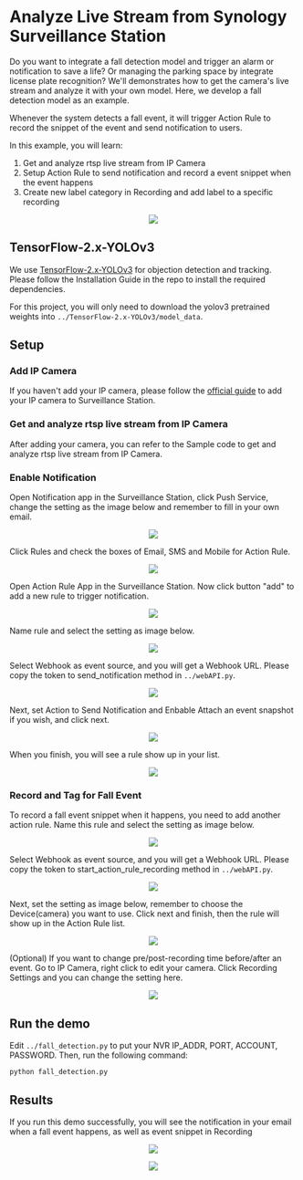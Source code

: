 # Analyze Live Stream from Synology Surveillance Station
Do you want to integrate a fall detection model and trigger an alarm or notification to save a life? Or managing the parking space by integrate license plate recognition? We'll demonstrates how to get the camera's live stream and analyze it with your own model. Here, we develop a fall detection model as an example.

Whenever the system detects a fall event, it will trigger Action Rule to record the snippet of the event and send notification to users.

In this example, you will learn:
1. Get and analyze rtsp live stream from IP Camera
2. Setup Action Rule to send notification and record a event snippet when the event happens
3. Create new label category in Recording and add label to a specific recording

<p align="center">
    <img src="images/fall-procedure.png"></a>
</p>

## TensorFlow-2.x-YOLOv3
We use [TensorFlow-2.x-YOLOv3](https://github.com/pythonlessons/TensorFlow-2.x-YOLOv3) for objection detection and tracking. Please follow the Installation Guide in the repo to install the required dependencies.

For this project, you will only need to download the yolov3 pretrained weights into `../TensorFlow-2.x-YOLOv3/model_data`.

## Setup
### Add IP Camera
If you haven't add your IP camera, please follow the  [official guide](https://www.synology.com/en-global/knowledgebase/Surveillance/help/SurveillanceStation/ip_camera#add) to add your IP camera to Surveillance Station.

### Get and analyze rtsp live stream from IP Camera
After adding your camera, you can refer to the Sample code to get and analyze rtsp live stream from IP Camera.

### Enable Notification
Open Notification app in the Surveillance Station, click Push Service, change the setting as the image below and remember to fill in your own email.
<p align="center">
    <img src="images/noti-1.png"></a>
</p>

Click Rules and check the boxes of Email, SMS and Mobile for Action Rule.
<p align="center">
    <img src="images/noti-2.png"></a>
</p>

Open Action Rule App in the Surveillance Station. Now click button "add" to add a new rule to trigger notification.
<p align="center">
    <img src="images/action-rule-add.png"></a>
</p>

Name rule and select the setting as image below.
<p align="center">
    <img src="images/action-rule-noti-1.png"></a>
</p>

Select Webhook as event source, and you will get a Webhook URL. Please copy the token to send_notification method in `../webAPI.py`.
<p align="center">
    <img src="images/action-rule-noti-2.png"></a>
</p>

Next, set Action to Send Notification and Enbable Attach an event snapshot if you wish, and click next.
<p align="center">
    <img src="images/action-rule-noti-3.png"></a>
</p>

When you finish, you will see a rule show up in your list.
<p align="center">
    <img src="images/action-rule-noti-4.png"></a>
</p>

### Record and Tag for Fall Event
To record a fall event snippet when it happens, you need to add another action rule. Name this rule and select the setting as image below.
<p align="center">
    <img src="images/action-rule-record-1.png"></a>
</p>

Select Webhook as event source, and you will get a Webhook URL. Please copy the token to start_action_rule_recording method in `../webAPI.py`.
<p align="center">
    <img src="images/action-rule-record-2.png"></a>
</p>

Next, set the setting as image below, remember to choose the Device(camera) you want to use. Click next and finish, then the rule will show up in the Action Rule list.
<p align="center">
    <img src="images/action-rule-record-3.png"></a>
</p>

(Optional) If you want to change pre/post-recording time before/after an event. Go to IP Camera, right click to edit your camera. Click Recording Settings and you can change the setting here.
<p align="center">
    <img src="images/action-rule-record-4.png"></a>
</p>

## Run the demo
Edit `../fall_detection.py` to put your NVR IP_ADDR, PORT, ACCOUNT, PASSWORD.
Then, run the following command:
```
python fall_detection.py
```

## Results
If you run this demo successfully, you will see the notification in your email when a fall event happens, as well as event snippet in Recording
<p align="center">
    <img src="images/notification-result.png"></a>
</p>

<p align="center">
    <img src="images/action-rule-recording-result.png"></a>
</p>
